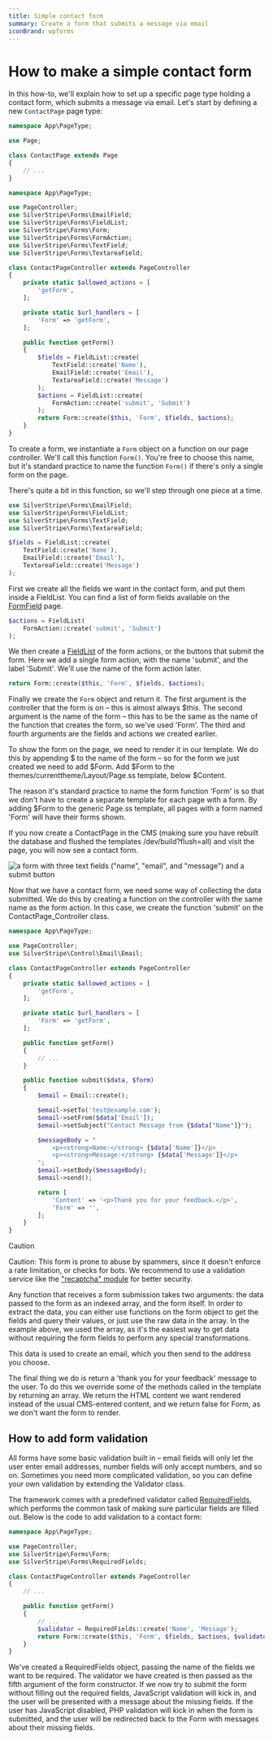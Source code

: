 ```yaml
---
title: Simple contact form
summary: Create a form that submits a message via email
iconBrand: wpforms
---
```


# How to make a simple contact form

In this how-to, we'll explain how to set up a specific page type
holding a contact form, which submits a message via email.
Let's start by defining a new `ContactPage` page type:

```php
namespace App\PageType;

use Page;

class ContactPage extends Page
{
    // ...
}
```

```php
namespace App\PageType;

use PageController;
use SilverStripe\Forms\EmailField;
use SilverStripe\Forms\FieldList;
use SilverStripe\Forms\Form;
use SilverStripe\Forms\FormAction;
use SilverStripe\Forms\TextField;
use SilverStripe\Forms\TextareaField;

class ContactPageController extends PageController
{
    private static $allowed_actions = [
        'getForm',
    ];

    private static $url_handlers = [
        'Form' => 'getForm',
    ];

    public function getForm()
    {
        $fields = FieldList::create(
            TextField::create('Name'),
            EmailField::create('Email'),
            TextareaField::create('Message')
        );
        $actions = FieldList::create(
            FormAction::create('submit', 'Submit')
        );
        return Form::create($this, 'Form', $fields, $actions);
    }
}
```

To create a form, we instantiate a `Form` object on a function on our page controller. We'll call this function `Form()`. You're free to choose this name, but it's standard practice to name the function `Form()` if there's only a single form on the page.

There's quite a bit in this function, so we'll step through one piece at a time.

```php
use SilverStripe\Forms\EmailField;
use SilverStripe\Forms\FieldList;
use SilverStripe\Forms\TextField;
use SilverStripe\Forms\TextareaField;

$fields = FieldList::create(
    TextField::create('Name'),
    EmailField::create('Email'),
    TextareaField::create('Message')
);
```

First we create all the fields we want in the contact form, and put them inside a FieldList. You can find a list of form fields available on the [FormField](api:SilverStripe\Forms\FormField) page.

```php
$actions = FieldList(
    FormAction::create('submit', 'Submit')
);
```

We then create a [FieldList](api:SilverStripe\Forms\FieldList) of the form actions, or the buttons that submit the form. Here we add a single form action, with the name 'submit', and the label 'Submit'. We'll use the name of the form action later.

```php
return Form::create($this, 'Form', $fields, $actions);
```

Finally we create the `Form` object and return it. The first argument is the controller that the form is on – this is almost always $this. The second argument is the name of the form – this has to be the same as the name of the function that creates the form, so we've used 'Form'. The third and fourth arguments are the fields and actions we created earlier.

To show the form on the page, we need to render it in our template. We do this by appending $ to the name of the form – so for the form we just created we need to add $Form. Add $Form to the themes/currenttheme/Layout/Page.ss template, below $Content.

The reason it's standard practice to name the form function 'Form' is so that we don't have to create a separate template for each page with a form. By adding $Form to the generic Page.ss template, all pages with a form named 'Form' will have their forms shown.

If you now create a ContactPage in the CMS (making sure you have rebuilt the database and flushed the templates /dev/build?flush=all) and visit the page, you will now see a contact form.

![a form with three text fields ("name", "email", and "message") and a submit button](../../../_images/howto_contactForm.jpg)

Now that we have a contact form, we need some way of collecting the data submitted. We do this by creating a function on the controller with the same name as the form action. In this case, we create the function 'submit' on the ContactPage_Controller class.

```php
namespace App\PageType;

use PageController;
use SilverStripe\Control\Email\Email;

class ContactPageController extends PageController
{
    private static $allowed_actions = [
        'getForm',
    ];

    private static $url_handlers = [
        'Form' => 'getForm',
    ];

    public function getForm()
    {
        // ...
    }

    public function submit($data, $form)
    {
        $email = Email::create();

        $email->setTo('test@example.com');
        $email->setFrom($data['Email']);
        $email->setSubject("Contact Message from {$data["Name"]}");

        $messageBody = "
            <p><strong>Name:</strong> {$data['Name']}</p>
            <p><strong>Message:</strong> {$data['Message']}</p>
        ";
        $email->setBody($messageBody);
        $email->send();

        return [
            'Content' => '<p>Thank you for your feedback.</p>',
            'Form' => '',
        ];
    }
}
```

> [!CAUTION]
> Caution: This form is prone to abuse by spammers,
> since it doesn't enforce a rate limitation, or checks for bots.
> We recommend to use a validation service like the ["recaptcha" module](https://www.silverstripe.org/spam-protection-module)
> for better security.

Any function that receives a form submission takes two arguments: the data passed to the form as an indexed array, and the form itself. In order to extract the data, you can either use functions on the form object to get the fields and query their values, or just use the raw data in the array. In the example above, we used the array, as it's the easiest way to get data without requiring the form fields to perform any special transformations.

This data is used to create an email, which you then send to the address you choose.

The final thing we do is return a 'thank you for your feedback' message to the user. To do this we override some of the methods called in the template by returning an array. We return the HTML content we want rendered instead of the usual CMS-entered content, and we return false for Form, as we don't want the form to render.

## How to add form validation

All forms have some basic validation built in – email fields will only let the user enter email addresses, number fields will only accept numbers, and so on. Sometimes you need more complicated validation, so you can define your own validation by extending the Validator class.

The framework comes with a predefined validator called [RequiredFields](api:SilverStripe\Forms\RequiredFields), which performs the common task of making sure particular fields are filled out. Below is the code to add validation to a contact form:

```php
namespace App\PageType;

use PageController;
use SilverStripe\Forms\Form;
use SilverStripe\Forms\RequiredFields;

class ContactPageController extends PageController
{
    // ...

    public function getForm()
    {
        // ...
        $validator = RequiredFields::create('Name', 'Message');
        return Form::create($this, 'Form', $fields, $actions, $validator);
    }
}
```

We've created a RequiredFields object, passing the name of the fields we want to be required. The validator we have created is then passed as the fifth argument of the form constructor. If we now try to submit the form without filling out the required fields, JavaScript validation will kick in, and the user will be presented with a message about the missing fields. If the user has JavaScript disabled, PHP validation will kick in when the form is submitted, and the user will be redirected back to the Form with messages about their missing fields.
